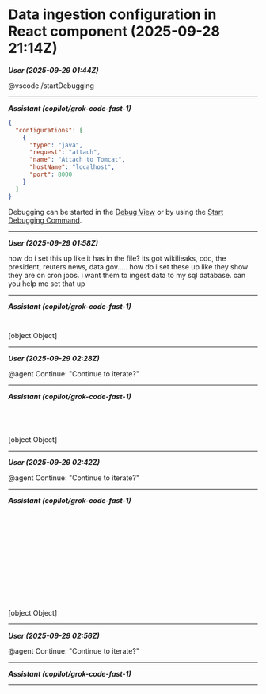 <!-- Generated by SpecStory -->

<!-- vscode Session 860d1245-773a-4442-863b-fe4a78345694 (2025-09-28 21:14Z) -->

# Data ingestion configuration in React component (2025-09-28 21:14Z)

_**User (2025-09-29 01:44Z)**_

@vscode /startDebugging 

---

_**Assistant (copilot/grok-code-fast-1)**_

```json
{
  "configurations": [
    {
      "type": "java",
      "request": "attach",
      "name": "Attach to Tomcat",
      "hostName": "localhost",
      "port": 8000
    }
  ]
}
```
Debugging can be started in the [Debug View](command:workbench.view.debug) or by using the [Start Debugging Command](command:workbench.action.debug.run).

---

_**User (2025-09-29 01:58Z)**_

how do i set this up like it has in the file? its got wikilieaks, cdc, the president, reuters news, data.gov..... how do i set these up like they show they are on cron jobs. i want them to ingest data to my sql database. can you help me set that up

---

_**Assistant (copilot/grok-code-fast-1)**_


```

```

```

```
[object Object]

---

_**User (2025-09-29 02:28Z)**_

@agent Continue: "Continue to iterate?"

---

_**Assistant (copilot/grok-code-fast-1)**_


```

```

```

```

```

```

```

```
[object Object]

---

_**User (2025-09-29 02:42Z)**_

@agent Continue: "Continue to iterate?"

---

_**Assistant (copilot/grok-code-fast-1)**_


```

```

```

```

```

```

```

```

```

```

```

```

```

```

```

```

```

```

```

```

```

```

```

```

```

```

```

```
[object Object]

---

_**User (2025-09-29 02:56Z)**_

@agent Continue: "Continue to iterate?"

---

_**Assistant (copilot/grok-code-fast-1)**_



---

